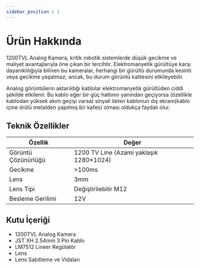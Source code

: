 ```yaml
---
sidebar_position : 1
---
```


# Ürün Hakkında

1200TVL Analog Kamera, kritik robotik sistemlerde düşük gecikme ve maliyet avantajlarıyla öne çıkan bir tercihtir. Elektromanyetik gürültüye karşı dayanıklılığıyla bilinen bu kameralar, herhangi bir gürültü durumunda kesinti veya gecikme yaşatmaz; ancak, bu durum görüntü kalitesini etkileyebilir.

Analog görüntülerin aktarıldığı kablolar elektromanyetik gürültüden ciddi şekilde etkilenir. Bu kablo eğer bir güç hattının yanından geçiyorsa (özellikle kablodan yüksek akım geçişi varsa) sinyali ileten kablonun dış ekranı(kablo içine örülü metalden yapılmış bir kafes) olması oldukça faydalı olur.

## Teknik Özellikler

| Özellik             | Değer                                   |
|---------------------|-----------------------------------------|
| Görüntü Çözünürlüğü | 1200 TV Line (Azami yaklaşık 1280×1024) |
| Gecikme             | >100ms                                  |
| Lens                | 3mm                                     |
| Lens Tipi           | Değiştirilebilir M12                    |
| Besleme Gerilimi    | 12V                                     |

## Kutu İçeriği

- 1200TVL Analog Kamera
- JST XH 2.54mm 3 Pin Kablo
- LM7512 Lineer Regülatör
- Lens
- Lens Sabitleme ve Vidaları